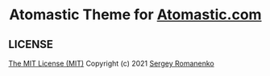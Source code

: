 <h1 align="center">Atomastic Theme for <a href="https://atomastic.com/">Atomastic.com</a></h1>

## LICENSE
[The MIT License (MIT)](https://github.com/atomastic/atomastic.com/blob/master/LICENSE.txt)
Copyright (c) 2021 [Sergey Romanenko](https://github.com/Awilum)
